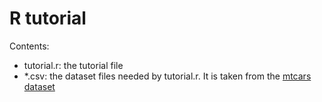 # R tutorial
Contents: 
- tutorial.r: the tutorial file
- \*.csv: the dataset files needed by tutorial.r. It is taken from the [mtcars dataset](https://stat.ethz.ch/R-manual/R-devel/library/datasets/html/mtcars.html)
